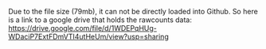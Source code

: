Due to the file size (79mb), it can not be directly loaded into Github.
So here is a link to a google drive that holds the rawcounts data:
https://drive.google.com/file/d/1WDEPqHUg-WDaciP7ExtFDmVTI4utHeUm/view?usp=sharing
